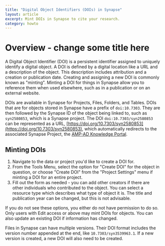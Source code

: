```yaml
---
title: "Digital Object Identifiers (DOIs) in Synapse"
layout: article
excerpt: Mint DOIs in Synapse to cite your research.
category: howto
---
```


<style>
#image {
    width: 35%;
}
#tableImage {
    width: 65%;
}
#tableImage:hover {
    transform: scale(3.0);
    outline: 1px solid #1e7098;
}
#image:hover {
    transform: scale(3.0);
    outline: 1px solid #1e7098;
}
</style>

# Overview - change some title here

A Digital Object Identifier (DOI) is a persistent identifier assigned to uniquely identify a digital object. A DOI is defined by a digital location like a URL and a description of the object. This description includes attribution and a creation or publication date. Creating and assigning a new DOI is commonly known as "minting". Minting a DOI for things in Synapse allow you to reference them when used elsewhere, such as in a publication or on an external website.

DOIs are available in Synapse for Projects, Files, Folders, and Tables. DOIs that are for objects stored in Synapse have a prefix of `doi:10.7303`. They are then followed by the Synapse ID of the object being linked to, such as `syn2580853`, which is a Synapse project. The DOI `doi:10.7303/syn2580853` can be represented as a URL, [https://doi.org/10.7303/syn2580853](https://doi.org/10.7303/syn2580853), which automatically redirects to the associated Synapse Project, the [AMP-AD Knowledge Portal](https://www.synapse.org/#!Synapse:syn2580853).

## Minting DOIs

1. Navigate to the data or project you'd like to create a DOI for.
1. From the Tools Menu, select the option for "Create DOI" for the object in question, or choose "Create DOI" from the "Project Settings" menu if minting a DOI for an entire project.
1. Fill out the form as needed - you can add other creators if there are other individuals who contributed to the object. You can select a resource type which describes what type of object it is. The title and publication year can be changed, but this is not advisable.

If you do not see these options, you either do not have permission to do so. Only users with Edit access or above may mint DOIs for objects. You can also update an existing DOI if information has changed.

Files in Synapse can have multiple versions. Their DOI format includes the version number appended at the end, like `10.7303/syn3539963.1`. If a new version is created, a new DOI will also need to be created.
